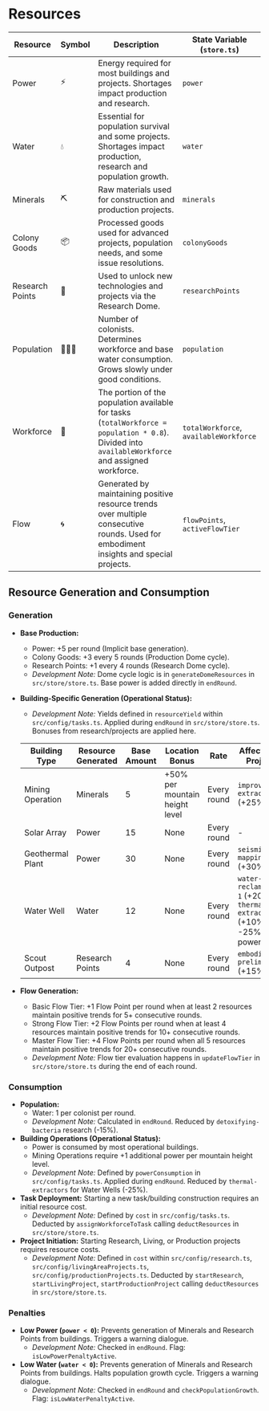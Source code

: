 # Resources

| Resource | Symbol | Description | State Variable (`store.ts`) |
|---|---|---|---|
| Power | ⚡ | Energy required for most buildings and projects. Shortages impact production and research. | `power` |
| Water | 💧 | Essential for population survival and some projects. Shortages impact production, research and population growth. | `water` |
| Minerals | ⛏️ | Raw materials used for construction and production projects. | `minerals` |
| Colony Goods | 📦 | Processed goods used for advanced projects, population needs, and some issue resolutions. | `colonyGoods` |
| Research Points | 🔬 | Used to unlock new technologies and projects via the Research Dome. | `researchPoints` |
| Population | 🧑‍🤝‍🧑 | Number of colonists. Determines workforce and base water consumption. Grows slowly under good conditions. | `population` |
| Workforce | 👷 | The portion of the population available for tasks (`totalWorkforce = population * 0.8`). Divided into `availableWorkforce` and assigned workforce. | `totalWorkforce`, `availableWorkforce` |
| Flow | 🌀 | Generated by maintaining positive resource trends over multiple consecutive rounds. Used for embodiment insights and special projects. | `flowPoints`, `activeFlowTier` |

## Resource Generation and Consumption

### Generation

*   **Base Production:**
    *   Power: +5 per round (Implicit base generation).
    *   Colony Goods: +3 every 5 rounds (Production Dome cycle).
    *   Research Points: +1 every 4 rounds (Research Dome cycle).
    *   *Development Note:* Dome cycle logic is in `generateDomeResources` in `src/store/store.ts`. Base power is added directly in `endRound`.
*   **Building-Specific Generation (Operational Status):**
    *   *Development Note:* Yields defined in `resourceYield` within `src/config/tasks.ts`. Applied during `endRound` in `src/store/store.ts`. Bonuses from research/projects are applied here.

    | Building Type | Resource Generated | Base Amount | Location Bonus | Rate | Affected By Projects |
    |---|---|---|---|---|---|
    | Mining Operation | Minerals | 5 | +50% per mountain height level | Every round | `improved-extraction` (+25%) |
    | Solar Array | Power | 15 | None | Every round | - |
    | Geothermal Plant | Power | 30 | None | Every round | `seismic-mapping` (+30%) |
    | Water Well | Water | 12 | None | Every round | `water-reclamation-1` (+20%), `thermal-extractors` (+10% yield, -25% power cost) |
    | Scout Outpost | Research Points | 4 | None | Every round | `embodiment-prelim` (+15%) |
*   **Flow Generation:**
    *   Basic Flow Tier: +1 Flow Point per round when at least 2 resources maintain positive trends for 5+ consecutive rounds.
    *   Strong Flow Tier: +2 Flow Points per round when at least 4 resources maintain positive trends for 10+ consecutive rounds.
    *   Master Flow Tier: +4 Flow Points per round when all 5 resources maintain positive trends for 20+ consecutive rounds.
    *   *Development Note:* Flow tier evaluation happens in `updateFlowTier` in `src/store/store.ts` during the end of each round.

### Consumption

*   **Population:**
    *   Water: 1 per colonist per round.
    *   *Development Note:* Calculated in `endRound`. Reduced by `detoxifying-bacteria` research (-15%).
*   **Building Operations (Operational Status):**
    *   Power is consumed by most operational buildings.
    *   Mining Operations require +1 additional power per mountain height level.
    *   *Development Note:* Defined by `powerConsumption` in `src/config/tasks.ts`. Applied during `endRound`. Reduced by `thermal-extractors` for Water Wells (-25%).
*   **Task Deployment:** Starting a new task/building construction requires an initial resource cost.
    *   *Development Note:* Defined by `cost` in `src/config/tasks.ts`. Deducted by `assignWorkforceToTask` calling `deductResources` in `src/store/store.ts`.
*   **Project Initiation:** Starting Research, Living, or Production projects requires resource costs.
    *   *Development Note:* Defined in `cost` within `src/config/research.ts`, `src/config/livingAreaProjects.ts`, `src/config/productionProjects.ts`. Deducted by `startResearch`, `startLivingProject`, `startProductionProject` calling `deductResources` in `src/store/store.ts`.

### Penalties

*   **Low Power (`power < 0`):** Prevents generation of Minerals and Research Points from buildings. Triggers a warning dialogue.
    *   *Development Note:* Checked in `endRound`. Flag: `isLowPowerPenaltyActive`.
*   **Low Water (`water < 0`):** Prevents generation of Minerals and Research Points from buildings. Halts population growth cycle. Triggers a warning dialogue.
    *   *Development Note:* Checked in `endRound` and `checkPopulationGrowth`. Flag: `isLowWaterPenaltyActive`.
